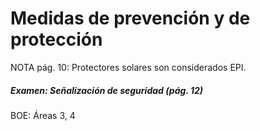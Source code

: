 # Medidas de prevención y de protección

NOTA pág. 10: Protectores solares son considerados EPI.

##### Examen: Señalización de seguridad (pág. 12)

BOE: Áreas 3, 4